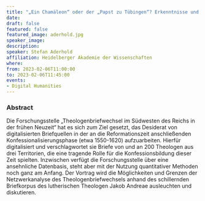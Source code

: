```yaml
---
title: "„Ein Chamäleon“ oder der „Papst zu Tübingen“? Erkenntnisse und Grenzen der Netzwerkanalyse am Beispiel des Theologenbriefwechsels Jakob Andreaes"
date:
draft: false
featured: false
featured_image: aderhold.jpg
speaker_image: 
description:
speaker: Stefan Aderhold
affiliation: Heidelberger Akademie der Wissenschaften
where:
from: 2023-02-06T11:00:00
to: 2023-02-06T11:45:00
events:
- Digital Humanities
---
```


### Abstract

Die Forschungsstelle „Theologenbriefwechsel im Südwesten des Reichs in der frühen Neuzeit“ hat es sich zum Ziel gesetzt, das Desiderat von digitalisierten Briefquellen in der an die Reformationszeit anschließenden Konfessionalisierungsphase (etwa 1550-1620) aufzuarbeiten. Hierfür digitalisiert und verschlagwortet sie Briefe von und an 200 Theologen aus drei Territorien, die eine tragende Rolle für die Konfessionsbildung dieser Zeit spielten. Inzwischen verfügt die Forschungsstelle über eine ansehnliche Datenbasis, steht aber mit der Nutzung quantitativer Methoden noch ganz am Anfang. Der Vortrag wird die Möglichkeiten und Grenzen der Netzwerkanalyse des Theologenbriefwechsels anhand des schillernden Briefkorpus des lutherischen Theologen Jakob Andreae ausleuchten und diskutieren.

